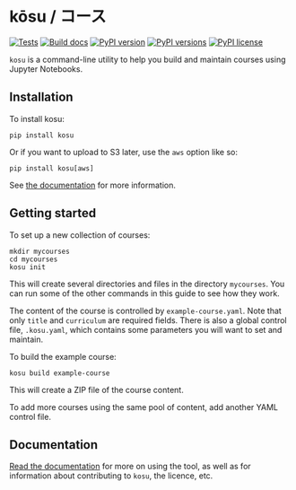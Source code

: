 # kōsu / コース

[![Tests](https://github.com/agilescientific/kosu/actions/workflows/tests.yml/badge.svg)](https://github.com/agilescientific/kosu/actions/workflows/tests.yml)
[![Build docs](https://github.com/agilescientific/kosu/actions/workflows/build-docs.yml/badge.svg)](https://github.com/agilescientific/kosu/actions/workflows/build-docs.yml)
[![PyPI version](https://img.shields.io/pypi/v/kosu.svg)](https://pypi.org/project/kosu/)
[![PyPI versions](https://img.shields.io/pypi/pyversions/kosu.svg)](https://pypi.org/project/kosu/)
[![PyPI license](https://img.shields.io/pypi/l/kosu.svg)](https://pypi.org/project/kosu/)

`kosu` is a command-line utility to help you build and maintain courses using Jupyter Notebooks.


## Installation

To install kosu:

    pip install kosu

Or if you want to upload to S3 later, use the `aws` option like so:

    pip install kosu[aws]

See [the documentation](https://code.agilescientific.com/kosu) for more information.


## Getting started

To set up a new collection of courses:

    mkdir mycourses
    cd mycourses
    kosu init

This will create several directories and files in the directory `mycourses`. You can run some of the other commands in this guide to see how they work.

The content of the course is controlled by `example-course.yaml`. Note that only `title` and `curriculum` are required fields. There is also a global control file, `.kosu.yaml`, which contains some parameters you will want to set and maintain.

To build the example course:

    kosu build example-course

This will create a ZIP file of the course content.

To add more courses using the same pool of content, add another YAML control file.


## Documentation

[Read the documentation](https://code.agilescientific.com/kosu) for more on using the tool, as well as for information about contributing to `kosu`, the licence, etc.
